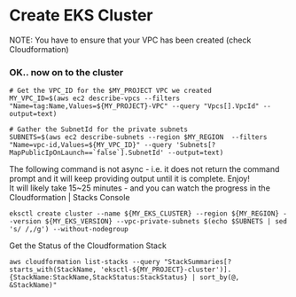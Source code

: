 # Create EKS Cluster

NOTE:  You have to ensure that your VPC has been created (check Cloudformation)

### OK.. now on to the cluster
```
# Get the VPC_ID for the $MY_PROJECT VPC we created
MY_VPC_ID=$(aws ec2 describe-vpcs --filters "Name=tag:Name,Values=${MY_PROJECT}-VPC" --query "Vpcs[].VpcId" --output=text)

# Gather the SubnetId for the private subnets
SUBNETS=$(aws ec2 describe-subnets --region $MY_REGION  --filters "Name=vpc-id,Values=${MY_VPC_ID}" --query 'Subnets[?MapPublicIpOnLaunch==`false`].SubnetId' --output=text)
```

The following command is not async - i.e. it does not return the command prompt and it will keep providing output until it is complete.  Enjoy!  
It will likely take 15~25 minutes - and you can watch the progress in the Cloudformation | Stacks Console 
```
eksctl create cluster --name ${MY_EKS_CLUSTER} --region ${MY_REGION} --version ${MY_EKS_VERSION} --vpc-private-subnets $(echo $SUBNETS | sed 's/ /,/g') --without-nodegroup
```

Get the Status of the Cloudformation Stack
```
aws cloudformation list-stacks --query "StackSummaries[?starts_with(StackName, 'eksctl-${MY_PROJECT}-cluster')].{StackName:StackName,StackStatus:StackStatus} | sort_by(@, &StackName)"
```


